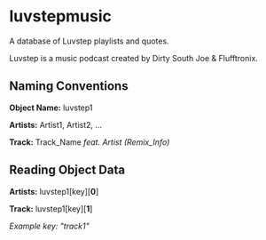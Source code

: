 # luvstepmusic

A database of Luvstep playlists and quotes.

Luvstep is a music podcast created by Dirty South Joe & Flufftronix.


## Naming Conventions

**Object Name:** luvstep1

**Artists:** Artist1, Artist2, ...

**Track:** Track_Name *feat. Artist (Remix_Info)*


## Reading Object Data

**Artists:** luvstep1[key][**0**]

**Track:** luvstep1[key][**1**]

*Example key: "track1"*
